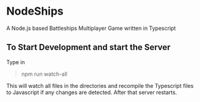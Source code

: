 # NodeShips
A Node.js based Battleships Multiplayer Game written in Typescript


## To Start Development and start the Server
Type in 
> npm run watch-all

This will watch all files in the directories and recompile the Typescript files to Javascript if any changes are detected. After that server restarts.



